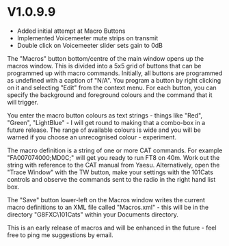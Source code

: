 # V1.0.9.9

- Added initial attempt at Macro Buttons
- Implemented Voicemeeter mute strips on transmit
- Double click on Voicemeeter slider sets gain to 0dB

The "Macros" button bottom/centre of the main window opens up the macros window. This is divided into a 5x5 grid of buttons that can be programmed up with macro commands.
Initially, all buttons are programmed as undefined with a caption of "N/A". You program a button by
right clicking on it and selecting "Edit" from the context menu. For each button, you can specify the background and foreground colours and the
command that it will trigger.

You enter the macro button colours as text strings - things like "Red", "Green", "LightBlue" - I will get round to making that a 
combo-box in a future release. The range of available colours is wide and you will be warned if you choose an unrecognised colour - experiment.

The macro definition is a string of one or more CAT commands. For example "FA007074000;MD0C;" will get you ready to run FT8 on 40m. Work out the string
with reference to the CAT manual from Yaesu. Alternatively, open the "Trace Window" with the TW button, make your settings with the 101Cats controls
and observe the commands sent to the radio in the right hand list box.

The "Save" button lower-left on the Macros window writes the current macro definitions to an XML file called "Macros.xml" - this will be in the directory "G8FXC\101Cats" within your Documents directory.

This is an early release of macros and will be enhanced in the future - feel free to ping me suggestions by email.